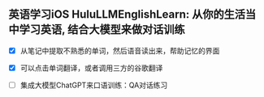 ## 英语学习iOS HuluLLMEnglishLearn: 从你的生活当中学习英语, 结合大模型来做对话训练
- [x] 从笔记中提取不熟悉的单词，然后语音读出来，帮助记忆的界面
- [x] 可以点击单词翻译，或者调用三方的谷歌翻译
- [ ] 集成大模型ChatGPT来口语训练：QA对话练习

